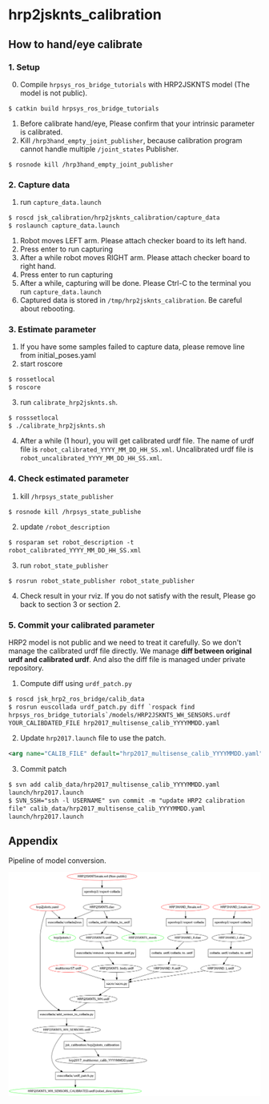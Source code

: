 # hrp2jsknts_calibration

## How to hand/eye calibrate
### 1. Setup
0. Compile `hrpsys_ros_bridge_tutorials` with HRP2JSKNTS model (The model is not public).

  ```
$ catkin build hrpsys_ros_bridge_tutorials
```
1. Before calibrate hand/eye, Please confirm that your intrinsic parameter is calibrated.
2. Kill `/hrp3hand_empty_joint_publisher`, because calibration
program cannot handle multiple `/joint_states` Publisher.

  ```
$ rosnode kill /hrp3hand_empty_joint_publisher
```
### 2. Capture data
1. run `capture_data.launch`

  ```
$ roscd jsk_calibration/hrp2jsknts_calibration/capture_data
$ roslaunch capture_data.launch
```
1. Robot moves LEFT arm. Please attach checker board to its left hand.
2. Press enter to run capturing
3. After a while robot moves RIGHT arm. Please attach checker board to right hand.
4. Press enter to run capturing
5. After a while, capturing will be done. Please Ctrl-C to the terminal
you run `capture_data.launch`
6. Captured data is stored in `/tmp/hrp2jsknts_calibration`. Be careful about rebooting.

### 3. Estimate parameter
1. If you have some samples failed to capture data, please remove line from initial_poses.yaml
2. start roscore

  ```
$ rossetlocal
$ roscore
```
3. run `calibrate_hrp2jsknts.sh`.

  ```
$ rosssetlocal
$ ./calibrate_hrp2jsknts.sh
```
4. After a while (1 hour), you will get calibrated urdf file. The name of urdf file is
`robot_calibrated_YYYY_MM_DD_HH_SS.xml`.
Uncalibrated urdf file is `robot_uncalibrated_YYYY_MM_DD_HH_SS.xml`.

### 4. Check estimated parameter
1. kill `/hrpsys_state_publisher`

  ```
$ rosnode kill /hrpsys_state_publishe
```
2. update `/robot_description`

  ```
$ rosparam set robot_description -t robot_calibrated_YYYY_MM_DD_HH_SS.xml
```
3. run `robot_state_publisher`

  ```
$ rosrun robot_state_publisher robot_state_publisher
```
4. Check result in your rviz. If you do not satisfy with the result, Please go back to
section 3 or section 2.

### 5. Commit your calibrated parameter
HRP2 model is not public and we need to treat it carefully. So we don't manage the
calibrated urdf file directly.
We manage **diff between original urdf and calibrated urdf**.
And also the diff file is managed under private repository.

1. Compute diff using `urdf_patch.py`

  ```
$ roscd jsk_hrp2_ros_bridge/calib_data
$ rosrun euscollada urdf_patch.py diff `rospack find hrpsys_ros_bridge_tutorials`/models/HRP2JSKNTS_WH_SENSORS.urdf YOUR_CALIBDATED_FILE hrp2017_multisense_calib_YYYYMMDD.yaml
```
2. Update `hrp2017.launch` file to use the patch.

  ```xml
  <arg name="CALIB_FILE" default="hrp2017_multisense_calib_YYYYMMDD.yaml" />
```
3. Commit patch

  ```
$ svn add calib_data/hrp2017_multisense_calib_YYYYMMDD.yaml launch/hrp2017.launch
$ SVN_SSH="ssh -l USERNAME" svn commit -m "update HRP2 calibration file" calib_data/hrp2017_multisense_calib_YYYYMMDD.yaml launch/hrp2017.launch
```

## Appendix
Pipeline of model conversion.

![model](images/model.png)
